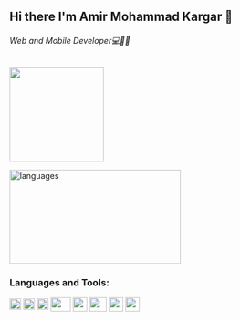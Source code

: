 ## Hi there I'm Amir Mohammad Kargar 👋
  <h6>Web and Mobile Developer💻📱🙂</h6>
<div >
    <img src="https://miro.medium.com/max/1360/0*7Q3yvSIv_t0ioJ-Z.gif" height="165">
   <p>
    <img src="https://github-readme-stats.vercel.app/api/top-langs/?username=AmirMohammadKargar&layout=compact&theme=tokyonight" alt="languages" height="165" width="300">
  </p>
</div>

<h3 >Languages and Tools:</h3>
<div >
  <img align="center" width="20" height="20" src="https://upload.wikimedia.org/wikipedia/commons/thumb/3/3f/Fedora_logo.svg/401px-Fedora_logo.svg.png" >
  <img align="center" width="20" height="20" src="https://upload.wikimedia.org/wikipedia/commons/3/3e/Manjaro-logo.svg" >
  <img align="center" width="20" height="20" src="https://upload.wikimedia.org/wikipedia/commons/thumb/c/c3/Python-logo-notext.svg/768px-Python-logo-notext.svg.png" >
  <img align="center" width="35" height="25" src="https://www.edgica.com/wp-content/files/django-logo-big.jpg" >
  <img align="center" width="25" height="25" src="https://upload.wikimedia.org/wikipedia/commons/thumb/9/99/Unofficial_JavaScript_logo_2.svg/768px-Unofficial_JavaScript_logo_2.svg.png" >
  <img align="center" width="30" height="25" src="https://upload.wikimedia.org/wikipedia/commons/thumb/4/47/React.svg/768px-React.svg.png" >
  <img align="center" width="25" 50height="25" src="https://upload.wikimedia.org/wikipedia/commons/thumb/2/29/Postgresql_elephant.svg/810px-Postgresql_elephant.svg.png" >
  <img align="center" width="25" 50height="25" src="https://cdn.icon-icons.com/icons2/2107/PNG/512/file_type_flutter_icon_130599.png" >
</div>

